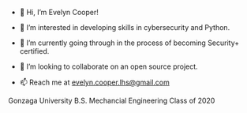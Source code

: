 - 👋 Hi, I’m Evelyn Cooper!


- 👀 I’m interested in developing skills in cybersecurity and Python.
- 🌱 I’m currently going through in the process of becoming Security+ certified.
- 💞️ I’m looking to collaborate on an open source project.
- 📫 Reach me at evelyn.cooper.lhs@gmail.com

Gonzaga University
B.S. Mechancial Engineering
Class of 2020

